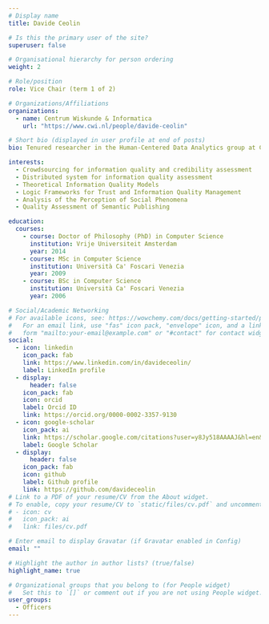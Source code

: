 ```yaml
---
# Display name
title: Davide Ceolin

# Is this the primary user of the site?
superuser: false

# Organisational hierarchy for person ordering
weight: 2

# Role/position
role: Vice Chair (term 1 of 2)

# Organizations/Affiliations
organizations:
  - name: Centrum Wiskunde & Informatica
    url: "https://www.cwi.nl/people/davide-ceolin"

# Short bio (displayed in user profile at end of posts)
bio: Tenured researcher in the Human-Centered Data Analytics group at Centrum Wiskunde & Informatica (CWI)

interests:
  - Crowdsourcing for information quality and credibility assessment
  - Distributed system for information quality assessment
  - Theoretical Information Quality Models
  - Logic Frameworks for Trust and Information Quality Management
  - Analysis of the Perception of Social Phenomena
  - Quality Assessment of Semantic Publishing

education:
  courses:
    - course: Doctor of Philosophy (PhD) in Computer Science
      institution: Vrije Universiteit Amsterdam
      year: 2014
    - course: MSc in Computer Science
      institution: Università Ca'​ Foscari Venezia
      year: 2009
    - course: BSc in Computer Science
      institution: Università Ca'​ Foscari Venezia
      year: 2006

# Social/Academic Networking
# For available icons, see: https://wowchemy.com/docs/getting-started/page-builder/#icons
#   For an email link, use "fas" icon pack, "envelope" icon, and a link in the
#   form "mailto:your-email@example.com" or "#contact" for contact widget.
social:
  - icon: linkedin
    icon_pack: fab
    link: https://www.linkedin.com/in/davideceolin/
    label: LinkedIn profile
  - display:
      header: false
    icon_pack: fab
    icon: orcid
    label: Orcid ID
    link: https://orcid.org/0000-0002-3357-9130
  - icon: google-scholar
    icon_pack: ai
    link: https://scholar.google.com/citations?user=y8Jy518AAAAJ&hl=en&oi=ao
    label: Google Scholar
  - display:
      header: false
    icon_pack: fab
    icon: github
    label: Github profile
    link: https://github.com/davideceolin
# Link to a PDF of your resume/CV from the About widget.
# To enable, copy your resume/CV to `static/files/cv.pdf` and uncomment the lines below.
# - icon: cv
#   icon_pack: ai
#   link: files/cv.pdf

# Enter email to display Gravatar (if Gravatar enabled in Config)
email: ""

# Highlight the author in author lists? (true/false)
highlight_name: true

# Organizational groups that you belong to (for People widget)
#   Set this to `[]` or comment out if you are not using People widget.
user_groups:
  - Officers
---
```

